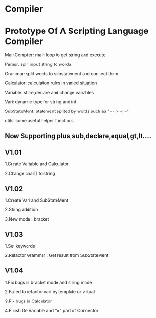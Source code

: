 # Compiler
Prototype Of A Scripting Language Compiler
===



MainCompiler: main loop to get string and execute


Parser: split input string to words


Grammar: split words to substatement and connect them


Calculator: calculation rules in varied situation


Variable: store,declare and change variables


Vari: dynamic type for string and int


SubStateMent: statement splited by words such as "== > < ="


utils: some useful helper functions



Now Supporting plus,sub,declare,equal,gt,lt....
---



V1.01
---
1.Create Variable and Calculator.

2.Change char[] to string

V1.02
---
1.Create Vari and SubStateMent

2.String addition

3.New mode : bracket

V1.03
---
1.Set keywords

2.Refactor Grammar : Get result from SubStateMent

V1.04
---
1.Fix bugs in bracket mode and string mode

2.Failed to refactor vari by template or virtual

3.Fix bugs in Calculator

4.Finish GetVariable and "=" part of Connector
